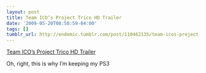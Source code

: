 ```yaml
---
layout: post
title: Team ICO’s Project Trico HD Trailer
date: '2009-05-20T08:58:59-04:00'
tags: []
tumblr_url: http://endemic.tumblr.com/post/110462135/team-icos-project-trico-hd-trailer
---
```

[Team ICO’s Project Trico HD Trailer](http://playstationlifestyle.net/2009/05/19/team-ico-next-game-revealed/)  

Oh, right, this is why I’m keeping my PS3

